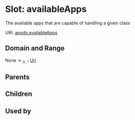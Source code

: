 
# Slot: availableApps

The available apps that are capable of handling a given class

URI: [apods:availableApps](https://activitypods.org/ns/core#availableApps)


## Domain and Range

None &#8594;  <sub>0..\*</sub> [Uri](types/Uri.md)

## Parents


## Children


## Used by

